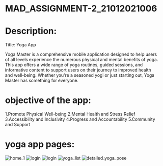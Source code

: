 # MAD_ASSIGNMENT-2_21012021006
# Description:

Title: Yoga App

Yoga Master is a comprehensive mobile application designed to help users of all levels experience the numerous physical and mental benefits of yoga. This app offers a wide range of yoga routines, guided sessions, and informative content to support users on their journey to improved health and well-being. Whether you're a seasoned yogi or just starting out, Yoga Master has something for everyone.

# objective of the app:

1.Promote Physical Well-being
2.Mental Health and Stress Relief
3.Accessibility and Inclusivity
4.Progress and Accountability
5.Community and Support


# yoga app pages:
![home_1](https://github.com/PALAKARDESHNA/MAD_ASSIGNMENT-2_21012021006/assets/98075245/f65c756f-8415-44ec-b424-2f49d1e251af)
![login ](https://github.com/PALAKARDESHNA/MAD_ASSIGNMENT-2_21012021006/assets/98075245/2af376d1-c218-4ba8-8b41-2fde4dc4492f)
![login ](https://github.com/PALAKARDESHNA/MAD_ASSIGNMENT-2_21012021006/assets/98075245/e5d11f90-7a8e-4f85-851b-a86ca476885b)
![yoga_list](https://github.com/PALAKARDESHNA/MAD_ASSIGNMENT-2_21012021006/assets/98075245/95268001-81d1-4876-b540-8dec19076b0a)
![detailed_yoga_pose](https://github.com/PALAKARDESHNA/MAD_ASSIGNMENT-2_21012021006/assets/98075245/8ab9ecea-d6e6-4802-979b-054be74f2e91)
